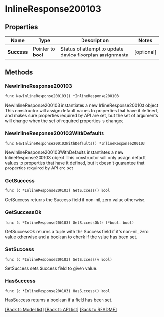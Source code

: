 # InlineResponse200103

## Properties

Name | Type | Description | Notes
------------ | ------------- | ------------- | -------------
**Success** | Pointer to **bool** | Status of attempt to update device floorplan assignments | [optional] 

## Methods

### NewInlineResponse200103

`func NewInlineResponse200103() *InlineResponse200103`

NewInlineResponse200103 instantiates a new InlineResponse200103 object
This constructor will assign default values to properties that have it defined,
and makes sure properties required by API are set, but the set of arguments
will change when the set of required properties is changed

### NewInlineResponse200103WithDefaults

`func NewInlineResponse200103WithDefaults() *InlineResponse200103`

NewInlineResponse200103WithDefaults instantiates a new InlineResponse200103 object
This constructor will only assign default values to properties that have it defined,
but it doesn't guarantee that properties required by API are set

### GetSuccess

`func (o *InlineResponse200103) GetSuccess() bool`

GetSuccess returns the Success field if non-nil, zero value otherwise.

### GetSuccessOk

`func (o *InlineResponse200103) GetSuccessOk() (*bool, bool)`

GetSuccessOk returns a tuple with the Success field if it's non-nil, zero value otherwise
and a boolean to check if the value has been set.

### SetSuccess

`func (o *InlineResponse200103) SetSuccess(v bool)`

SetSuccess sets Success field to given value.

### HasSuccess

`func (o *InlineResponse200103) HasSuccess() bool`

HasSuccess returns a boolean if a field has been set.


[[Back to Model list]](../README.md#documentation-for-models) [[Back to API list]](../README.md#documentation-for-api-endpoints) [[Back to README]](../README.md)


